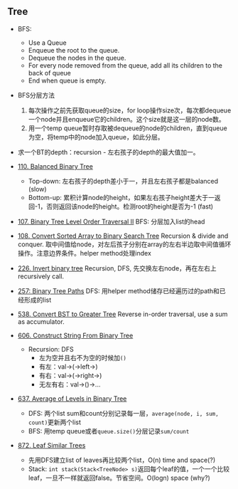 ## Tree

* BFS:
  - Use a Queue
  - Enqueue the root to the queue.
  - Dequeue the nodes in the queue.
  - For every node removed from the queue, add all its children to the back of queue
  - End when queue is empty.
* BFS分层方法
  1. 每次操作之前先获取queue的size，for loop操作size次，每次都dequeue一个node并且enqueue它的children。这个size就是这一层的node数。
  2. 用一个temp queue暂时存取被dequeue的node的children，直到queue为空，将temp中的node加入queue，如此分层。

* 求一个BT的depth：recursion - 左右孩子的depth的最大值加一。

* [110. Balanced Binary Tree](/Tree/Balanced&#32;Binary&#32;Tree.md)
  - Top-down: 左右孩子的depth差小于一，并且左右孩子都是balanced (slow)
  - Bottom-up: 累积计算node的height，如果左右孩子height差大于一返回-1，否则返回该node的height。检测root的height是否为-1 (fast)
* [107. Binary Tree Level Order Traversal II](/Tree/Binary&#32;Tree&#32;Level&#32;Order&#32;Traversal&#32;II.md)
BFS: 分层加入list的head
* [108. Convert Sorted Array to Binary Search Tree](/Tree/Convert&#32;Sorted&#32;Array&#32;to&#32;Binary&#32;Search&#32;Tree.md)
Recursion & divide and conquer. 取中间值给node，对左后孩子分别在array的左右半边取中间值循环操作。注意边界条件。helper method处理index
* [226. Invert binary tree](/Tree/Invert&#32;Binary&#32;Tree.md)
Recursion, DFS, 先交换左右node，再在左右上recursively call.
* [257: Binary Tree Paths](/Tree/Binary&#32;Tree&#32;Paths.md)
DFS: 用helper method储存已经遍历过的path和已经形成的list
* [538. Convert BST to Greater Tree](/Tree/Convert&#32;BST&#32;to&#32;Greater&#32;Tree.md)
Reverse in-order traversal, use a sum as accumulator.
* [606. Construct String From Binary Tree](/Tree/Construct&#32;String&#32;From&#32;Binary&#32;Tree.md)
  - Recursion: DFS
    - 左为空并且右不为空的时候加```()```
    - 有左：val->(->left->)
    - 有右：val->(->right->)
    - 无左有右：val->()->...
* [637. Average of Levels in Binary Tree](/Tree/Average&#32;of&#32;Levels&#32;in&#32;Binary&#32;Tree.md)
  - DFS: 两个list sum和count分别记录每一层，```average(node, i, sum, count)```更新两个list
  - BFS: 用temp queue或者```queue.size()```分层记录```sum/count```
* [872. Leaf Similar Trees](/Tree/Leaf&#32;Similar&#32;Trees.md)
  - 先用DFS建立list of leaves再比较两个list，O(n) time and space(?)
  - Stack: ```int stack(Stack<TreeNode> s)```返回每个leaf的值，一个一个比较leaf，一旦不一样就返回false。节省空间。O(logn) space (why?)
